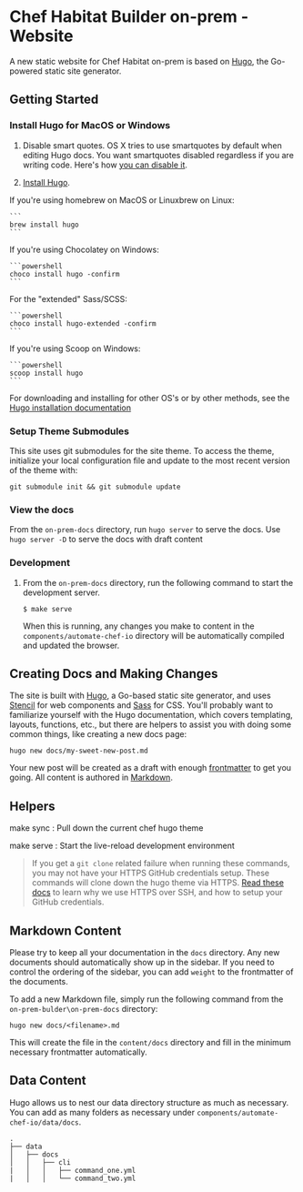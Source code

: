 # Chef Habitat Builder on-prem  - Website

A new static website for Chef Habitat on-prem is based on [Hugo](https://gohugo.io), the Go-powered static site generator.

## Getting Started

### Install Hugo for MacOS or Windows

1. Disable smart quotes. OS X tries to use smartquotes by default when editing Hugo docs. You want smartquotes disabled regardless if you are writing code. Here's how [you can disable it](http://www.iclarified.com/38772/how-to-disable-curly-quotes-in-mac-os-x-mavericks).

1. [Install Hugo](https://gohugo.io/getting-started/installing/).

If you're using homebrew on MacOS or Linuxbrew on Linux:

    ```
    brew install hugo
    ```

If you're using Chocolatey on Windows:

    ```powershell
    choco install hugo -confirm
    ```

For the "extended" Sass/SCSS:

    ```powershell
    choco install hugo-extended -confirm
    ```

If you're using Scoop on Windows:

    ```powershell
    scoop install hugo
    ```

For downloading and installing for other OS's or by other methods, see the [Hugo installation documentation](https://gohugo.io/getting-started/installing/)

### Setup Theme Submodules

This site uses git submodules for the site theme. To access the theme, initialize your local configuration file and update to the most recent version of the theme with:

```
git submodule init && git submodule update
```

### View the docs

From the `on-prem-docs` directory, run `hugo server` to serve the docs.
Use `hugo server -D` to serve the docs with draft content

### Development

1. From the `on-prem-docs` directory, run the following command to start the development server.

    ```
    $ make serve
    ```

    When this is running, any changes you make to content in the `components/automate-chef-io` directory will be automatically compiled and updated the browser.

## Creating Docs and Making Changes

The site is built with [Hugo](https://gohugo.io/), a Go-based static site generator, and uses [Stencil](https://stenciljs.com/) for web components and [Sass](http://sass-lang.com/) for CSS. You'll probably want to familiarize yourself with the Hugo documentation, which covers templating, layouts, functions, etc., but there are helpers to assist you with doing some common things, like creating a new docs page:

```shell
hugo new docs/my-sweet-new-post.md
```

Your new post will be created as a draft with enough [frontmatter](https://gohugo.io/content-management/front-matter/) to get you going. All content is authored in [Markdown](https://en.wikipedia.org/wiki/Markdown).

## Helpers

make sync
: Pull down the current chef hugo theme

make serve
: Start the live-reload development environment

> If you get a `git clone` related failure when running these commands, you may not have your HTTPS GitHub credentials setup. These commands will clone down the hugo theme via HTTPS. [Read these docs](https://help.github.com/articles/which-remote-url-should-i-use/#cloning-with-https-urls-recommended) to learn why we use HTTPS over SSH, and how to setup your GitHub credentials.

## Markdown Content

Please try to keep all your documentation in the `docs` directory. Any new documents should automatically show up in the sidebar. If you need to control the ordering of the sidebar, you can add `weight` to the frontmatter of the documents.

To add a new Markdown file, simply run the following command from the `on-prem-bulder\on-prem-docs` directory:

```
hugo new docs/<filename>.md
```

This will create the file in the `content/docs` directory and fill in the minimum necessary frontmatter automatically.

## Data Content

Hugo allows us to nest our data directory structure as much as necessary. You can add as many folders as necessary under `components/automate-chef-io/data/docs`.

```
.
├── data
│   ├── docs
│   │   ├── cli
|   │   │   ├── command_one.yml
|   │   │   └── command_two.yml
```
